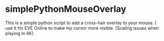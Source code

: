 # simplePythonMouseOverlay
This is a simple python script to add a cross-hair overlay to your mouse. I use it for EVE Online to make my cursor more visible. (Scaling issues when playing in 4K)

